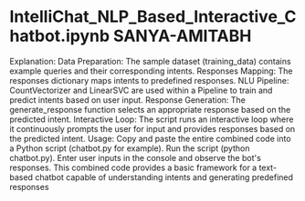 # IntelliChat_NLP_Based_Interactive_Chatbot.ipynb SANYA-AMITABH
Explanation: Data Preparation: The sample dataset (training_data) contains example queries and their corresponding intents. Responses Mapping: The responses dictionary maps intents to predefined responses. NLU Pipeline: CountVectorizer and LinearSVC are used within a Pipeline to train and predict intents based on user input. Response Generation: The generate_response function selects an appropriate response based on the predicted intent. Interactive Loop: The script runs an interactive loop where it continuously prompts the user for input and provides responses based on the predicted intent. Usage: Copy and paste the entire combined code into a Python script (chatbot.py for example). Run the script (python chatbot.py). Enter user inputs in the console and observe the bot's responses. This combined code provides a basic framework for a text-based chatbot capable of understanding intents and generating predefined responses
